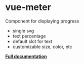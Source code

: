 # vue-meter 

Component for displaying progress

- single svg
- text percentage
- default slot for text
- customizable size, color, etc

**[Full documentation](https://konfy-ui.netlify.com/vue-meter.html)**